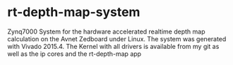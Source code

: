 # rt-depth-map-system
Zynq7000 System for the hardware accelerated realtime depth map calculation on the Avnet Zedboard under Linux. The system was generated with Vivado 2015.4. The Kernel with all drivers is available from my git as well as the ip cores and the rt-depth-map app
